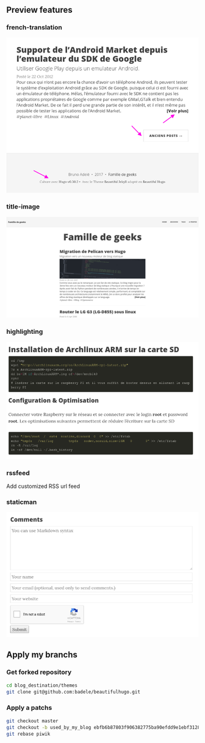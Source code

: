 ## Preview features

### french-translation

![french-translation](https://github.com/badele/beautifulhugo/raw/apply_my_branchs/apply_my_branchs/french.png)

### title-image

![itle-image](https://github.com/badele/beautifulhugo/raw/apply_my_branchs/apply_my_branchs/image-title.png)

### highlighting

![highlighting](https://github.com/badele/beautifulhugo/raw/apply_my_branchs/apply_my_branchs/highlighting.png)

### rssfeed

Add customized RSS url feed

### staticman

![staticman](https://github.com/badele/beautifulhugo/raw/apply_my_branchs/apply_my_branchs/staticman.png)

## Apply my branchs

### Get forked repository

```bash
cd blog_destination/themes
git clone git@github.com:badele/beautifulhugo.git
```

### Apply a patchs

```bash
git checkout master
git checkout -b used_by_my_blog ebfb6b87803f906382775ba90efdd9e1ebf31280
git rebase piwik
```
